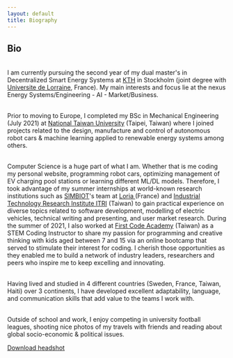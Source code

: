 ```yaml
---
layout: default
title: Biography
---
```


## Bio

<br> I am currently pursuing the second year of my dual master's in Decentralized Smart Energy Systems at <a href="https://www.kth.se/en">KTH</a> in Stockholm (joint degree with <a href="https://www.univ-lorraine.fr/en/univ-lorraine/">Universite de Lorraine</a>, France). My main interests and focus lie at the nexus Energy Systems/Engineering - AI - Market/Business. <br>
										 
<br> Prior to moving to Europe, I completed my BSc in Mechanical Engineering (July 2021) at <a href="https://www.ntu.edu.tw/english/">National Taiwan University</a> (Taipei, Taiwan) where I joined projects related to the design, manufacture and control of autonomous robot cars & machine learning applied to renewable energy systems among others.<br>

<br> Computer Science is a huge part of what I am. Whether that is me coding my personal website, programming robot cars, optimizing management of EV charging pool stations or learning different ML/DL models. Therefore, I took advantage of my summer internships at world-known research institutions such as <a href="https://simbiot.loria.fr/"> SIMBIOT</a>'s team at <a href="https://www.loria.fr/en/"> Loria </a> (France) and <a href="https://www.itri.org.tw/english/index.aspx"> Industrial Technology Research Institute ITRI</a> (Taiwan) to gain practical experience on diverse topics related to software development, modelling of electric vehicles, technical writing and presenting, and user market research.
										During the summer of 2021, I also worked at <a href="https://www.linkedin.com/company/first-code-academy/">First Code Academy</a> (Taiwan) as a STEM Coding Instructor to share my passion for programming and creative thinking with kids aged between 7 and 15 via an online bootcamp that served to stimulate their interest for coding. 
										I cherish those opportunities as they enabled me to build a network of industry leaders, researchers and peers who inspire me to keep excelling and innovating. <br>

           
<br> Having lived and studied in 4 different countries (Sweden, France, Taiwan, Haiti) over 3 continents, I have developed excellent adaptability, language, and communication skills that add value to the teams I work with. <br>
									
<br> Outside of school and work, I enjoy competing in university football leagues, shooting nice photos of my travels with friends and reading about global socio-economic & political issues. <br>


<a href="/img/Emmanuel_Mompremier_IDPhoto.jpg" download>Download headshot</a>
